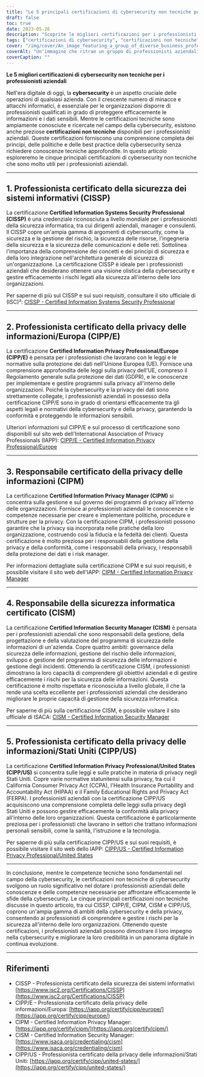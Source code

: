 ```yaml
---
title: "Le 5 principali certificazioni di cybersecurity non tecniche per i professionisti aziendali"
draft: false
toc: true
date: 2023-05-26
description: "Scoprite le migliori certificazioni per i professionisti aziendali per migliorare le competenze di cybersecurity e proteggere i dati sensibili."
tags: ["certificazioni di cybersecurity", "certificazioni non tecniche", "professionisti del settore", "sicurezza delle informazioni", "gestione della privacy", "competenze di cybersecurity", "protezione dei dati", "programmi di certificazione", "CISSP", "CIPP E", "CIPM", "CISM", "CIPP USA", "governance della sicurezza", "norme sulla privacy", "compliance", "gestione del rischio", "informazioni sulla privacy", "sicurezza aziendale", "data privacy"]
cover: "/img/cover/An_image_featuring_a_group_of_diverse_business_professional.png"
coverAlt: "Un'immagine che ritrae un gruppo di professionisti aziendali diversi che collaborano su una piattaforma digitale con icone di lucchetti che simboleggiano la sicurezza informatica."
coverCaption: ""
---
```


**Le 5 migliori certificazioni di cybersecurity non tecniche per i professionisti aziendali**

Nell'era digitale di oggi, la **cybersecurity** è un aspetto cruciale delle operazioni di qualsiasi azienda. Con il crescente numero di minacce e attacchi informatici, è essenziale per le organizzazioni disporre di professionisti qualificati in grado di proteggere efficacemente le informazioni e i dati sensibili. Mentre le certificazioni tecniche sono ampiamente conosciute e ricercate nel campo della cybersecurity, esistono anche preziose **certificazioni non tecniche** disponibili per i professionisti aziendali. Queste certificazioni forniscono una comprensione completa dei principi, delle politiche e delle best practice della cybersecurity senza richiedere conoscenze tecniche approfondite. In questo articolo esploreremo le cinque principali certificazioni di cybersecurity non tecniche che sono molto utili per i professionisti aziendali.

______

## 1. Professionista certificato della sicurezza dei sistemi informativi (CISSP)

La certificazione **Certified Information Systems Security Professional (CISSP)** è una credenziale riconosciuta a livello mondiale per i professionisti della sicurezza informatica, tra cui dirigenti aziendali, manager e consulenti. Il CISSP copre un'ampia gamma di argomenti di cybersecurity, come la sicurezza e la gestione del rischio, la sicurezza delle risorse, l'ingegneria della sicurezza e la sicurezza delle comunicazioni e delle reti. Sottolinea l'importanza della comprensione dei concetti e dei principi di sicurezza e della loro integrazione nell'architettura generale di sicurezza di un'organizzazione. La certificazione CISSP è ideale per i professionisti aziendali che desiderano ottenere una visione olistica della cybersecurity e gestire efficacemente i rischi legati alla sicurezza all'interno delle loro organizzazioni.

Per saperne di più sul CISSP e sui suoi requisiti, consultare il sito ufficiale di (ISC)²: [CISSP - Certified Information Systems Security Professional](https://www.isc2.org/Certifications/CISSP)

______

## 2. Professionista certificato della privacy delle informazioni/Europa (CIPP/E)

La certificazione **Certified Information Privacy Professional/Europe (CIPP/E)** è pensata per i professionisti che lavorano con le leggi e le normative sulla protezione dei dati nell'Unione Europea (UE). Fornisce una comprensione approfondita delle leggi sulla privacy dell'UE, compreso il Regolamento generale sulla protezione dei dati (GDPR), e le conoscenze per implementare e gestire programmi sulla privacy all'interno delle organizzazioni. Poiché la cybersecurity e la privacy dei dati sono strettamente collegate, i professionisti aziendali in possesso della certificazione CIPP/E sono in grado di orientarsi efficacemente tra gli aspetti legali e normativi della cybersecurity e della privacy, garantendo la conformità e proteggendo le informazioni sensibili.

Ulteriori informazioni sul CIPP/E e sul processo di certificazione sono disponibili sul sito web dell'International Association of Privacy Professionals (IAPP): [CIPP/E - Certified Information Privacy Professional/Europe](https://iapp.org/certify/cipp/europe/)

______

## 3. Responsabile certificato della privacy delle informazioni (CIPM)

La certificazione **Certified Information Privacy Manager (CIPM)** si concentra sulla gestione e sul governo dei programmi di privacy all'interno delle organizzazioni. Fornisce ai professionisti aziendali le conoscenze e le competenze necessarie per creare e implementare politiche, procedure e strutture per la privacy. Con la certificazione CIPM, i professionisti possono garantire che la privacy sia incorporata nelle pratiche della loro organizzazione, costruendo così la fiducia e la fedeltà dei clienti. Questa certificazione è molto preziosa per i responsabili della gestione della privacy e della conformità, come i responsabili della privacy, i responsabili della protezione dei dati e i risk manager.

Per informazioni dettagliate sulla certificazione CIPM e sui suoi requisiti, è possibile visitare il sito web dell'IAPP: [CIPM - Certified Information Privacy Manager](https://iapp.org/certify/cipm/)

______

## 4. Responsabile della sicurezza informatica certificato (CISM)

La certificazione **Certified Information Security Manager (CISM)** è pensata per i professionisti aziendali che sono responsabili della gestione, della progettazione e della valutazione del programma di sicurezza delle informazioni di un'azienda. Copre quattro ambiti: governance della sicurezza delle informazioni, gestione del rischio delle informazioni, sviluppo e gestione del programma di sicurezza delle informazioni e gestione degli incidenti. Ottenendo la certificazione CISM, i professionisti dimostrano la loro capacità di comprendere gli obiettivi aziendali e di gestire efficacemente i rischi per la sicurezza delle informazioni. Questa certificazione è molto rispettata e riconosciuta a livello globale, il che la rende una scelta eccellente per i professionisti aziendali che desiderano migliorare le proprie capacità di gestione della sicurezza informatica.

Per saperne di più sulla certificazione CISM, è possibile visitare il sito ufficiale di ISACA: [CISM - Certified Information Security Manager](https://www.isaca.org/credentialing/cism)

______

## 5. Professionista certificato della privacy delle informazioni/Stati Uniti (CIPP/US)

La certificazione **Certified Information Privacy Professional/United States (CIPP/US)** si concentra sulle leggi e sulle pratiche in materia di privacy negli Stati Uniti. Copre varie normative statunitensi sulla privacy, tra cui il California Consumer Privacy Act (CCPA), l'Health Insurance Portability and Accountability Act (HIPAA) e il Family Educational Rights and Privacy Act (FERPA). I professionisti aziendali con la certificazione CIPP/US acquisiscono una comprensione completa delle leggi sulla privacy degli Stati Uniti e possono gestire efficacemente la conformità alla privacy all'interno delle loro organizzazioni. Questa certificazione è particolarmente preziosa per i professionisti che lavorano in settori che trattano informazioni personali sensibili, come la sanità, l'istruzione e la tecnologia.

Per saperne di più sulla certificazione CIPP/US e sui suoi requisiti, è possibile visitare il sito web dello IAPP: [CIPP/US - Certified Information Privacy Professional/United States](https://iapp.org/certify/cipp/united-states/)

______

In conclusione, mentre le competenze tecniche sono fondamentali nel campo della cybersecurity, le certificazioni non tecniche di cybersecurity svolgono un ruolo significativo nel dotare i professionisti aziendali delle conoscenze e delle competenze necessarie per affrontare efficacemente le sfide della cybersecurity. Le cinque principali certificazioni non tecniche discusse in questo articolo, tra cui CISSP, CIPP/E, CIPM, CISM e CIPP/US, coprono un'ampia gamma di ambiti della cybersecurity e della privacy, consentendo ai professionisti di comprendere e gestire i rischi per la sicurezza all'interno delle loro organizzazioni. Ottenendo queste certificazioni, i professionisti aziendali possono dimostrare il loro impegno nella cybersecurity e migliorare la loro credibilità in un panorama digitale in continua evoluzione.

______

## Riferimenti

- CISSP - Professionista certificato della sicurezza dei sistemi informativi: [https://www.isc2.org/Certifications/CISSP](https://www.isc2.org/Certifications/CISSP)
- CIPP/E - Professionista certificato della privacy delle informazioni/Europa: [https://iapp.org/certify/cipp/europe/](https://iapp.org/certify/cipp/europe/)
- CIPM - Certified Information Privacy Manager: [https://iapp.org/certify/cipm/](https://iapp.org/certify/cipm/)
- CISM - Certified Information Security Manager: [https://www.isaca.org/credentialing/cism](https://www.isaca.org/credentialing/cism)
- CIPP/US - Professionista certificato della privacy delle informazioni/Stati Uniti: [https://iapp.org/certify/cipp/united-states/](https://iapp.org/certify/cipp/united-states/)
